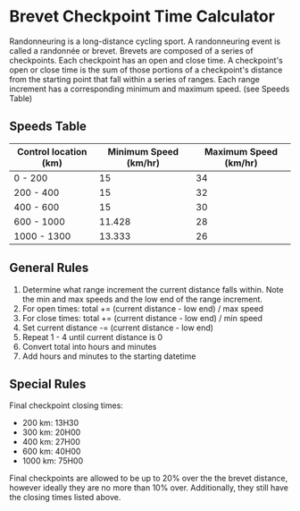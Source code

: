 # Brevet Checkpoint Time Calculator

Randonneuring is a long-distance cycling sport. A randonneuring event is 
called a randonnée or brevet. Brevets are composed of a series of checkpoints. 
Each checkpoint has an open and close time. A checkpoint's open or close 
time is the sum of those portions of a checkpoint's distance from the 
starting point that fall within a series of ranges. Each range increment has 
a corresponding minimum and maximum speed. (see Speeds Table)

## Speeds Table

| Control location (km) | Minimum Speed (km/hr) | Maximum Speed (km/hr) |
| --------------------- | --------------------- | --------------------- |
| 0 - 200               | 15                    | 34                    |
| 200 - 400             | 15                    | 32                    |
| 400 - 600             | 15                    | 30                    |
| 600 - 1000            | 11.428                | 28                    |
| 1000 - 1300           | 13.333                | 26                    |

## General Rules

1. Determine what range increment the current distance falls within. Note the
 min and max speeds and the low end of the range increment.
2. For open times: total += (current distance - low end) / max speed
3. For close times: total += (current distance - low end) / min speed
4. Set current distance -= (current distance - low end)
5. Repeat 1 - 4 until current distance is 0
6. Convert total into hours and minutes
7. Add hours and minutes to the starting datetime

## Special Rules

Final checkpoint closing times:
- 200 km: 13H30
- 300 km: 20H00
- 400 km: 27H00
- 600 km: 40H00
- 1000 km: 75H00

Final checkpoints are allowed to be up to 20% over the the brevet distance, 
however ideally they are no more than 10% over. Additionally, they still have
 the closing times listed above.